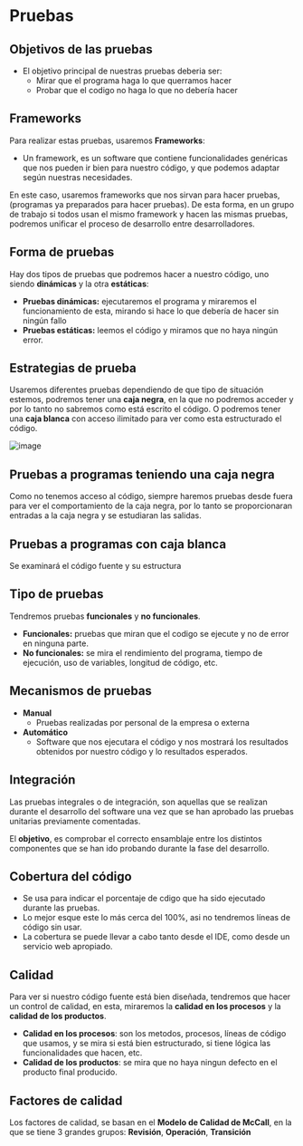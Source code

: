 # Pruebas
## Objetivos de las pruebas

* El objetivo principal de nuestras pruebas deberia ser:
  + Mirar que el programa haga lo que querramos hacer 
  + Probar que el codigo no haga lo que no debería hacer

## Frameworks

Para realizar estas pruebas, usaremos **Frameworks**:
  + Un framework, es un software que contiene funcionalidades genéricas que nos pueden ir bien para nuestro código, y que podemos adaptar según nuestras necesidades.
  
En este caso, usaremos frameworks que nos sirvan para hacer pruebas, (programas ya preparados para hacer pruebas). De esta forma, en un grupo de trabajo si todos usan el mismo framework y hacen las mismas pruebas, podremos unificar el proceso de desarrollo entre desarrolladores.

## Forma de pruebas

Hay dos tipos de pruebas que podremos hacer a nuestro código, uno siendo **dinámicas** y la otra **estáticas**:

  + **Pruebas dinámicas:** ejecutaremos el programa y miraremos el funcionamiento de esta, mirando si hace lo que debería de hacer sin ningún fallo
  + **Pruebas estáticas:** leemos el código y miramos que no haya ningún error.

## Estrategias de prueba

Usaremos diferentes pruebas dependiendo de que tipo de situación estemos, podremos tener una **caja negra**, en la que no podremos acceder y por lo tanto no sabremos como está escrito el código. O podremos tener una **caja blanca** con acceso ilimitado para ver como esta estructurado el código.

![image](http://jamj2000.github.io/entornosdesarrollo/3/assets/caja_blanca-caja_negra.png)

## Pruebas a programas teniendo una caja negra

Como no tenemos acceso al código, siempre haremos pruebas desde fuera para ver el comportamiento de la caja negra, por lo tanto se proporcionaran entradas a la caja negra y se estudiaran las salidas.

## Pruebas a programas con caja blanca

Se examinará el código fuente y su estructura

## Tipo de pruebas

Tendremos pruebas **funcionales** y **no funcionales**.

  + **Funcionales:** pruebas que miran que el codigo se ejecute y no de error en ninguna parte. 
  + **No funcionales:** se mira el rendimiento del programa, tiempo de ejecución, uso de variables, longitud de código, etc.

## Mecanismos de pruebas

  + **Manual**
    + Pruebas realizadas por personal de la empresa o externa
  + **Automático**
    + Software que nos ejecutara el código y nos mostrará los resultados obtenidos por nuestro código y lo resultados esperados.

## Integración
Las pruebas integrales o de integración, son aquellas que se realizan durante el desarrollo del software una vez que se han aprobado las pruebas unitarias previamente comentadas.

El **objetivo**, es comprobar el correcto ensamblaje entre los distintos componentes que se han ido probando durante la fase del desarrollo.

## Cobertura del código
+ Se usa para indicar el porcentaje de cdigo que ha sido ejecutado durante las pruebas.
+ Lo mejor esque este lo más cerca del 100%, asi no tendremos líneas de código sin usar.
+ La cobertura se puede llevar a cabo tanto desde el IDE, como desde un servicio web apropiado.

## Calidad
Para ver si nuestro código fuente está bien diseñada, tendremos que hacer un control de calidad, en esta, miraremos la **calidad en los procesos** y la **calidad de los productos**.
+ **Calidad en los procesos**: son los metodos, procesos, líneas de código que usamos, y se mira si está bien estructurado, si tiene lógica las funcionalidades que hacen, etc.
+ **Calidad de los productos**: se mira que no haya ningun defecto en el producto final producido.

## Factores de calidad
Los factores de calidad, se basan en el **Modelo de Calidad de McCall**, en la que se tiene 3 grandes grupos: **Revisión**, **Operación**, **Transición**

